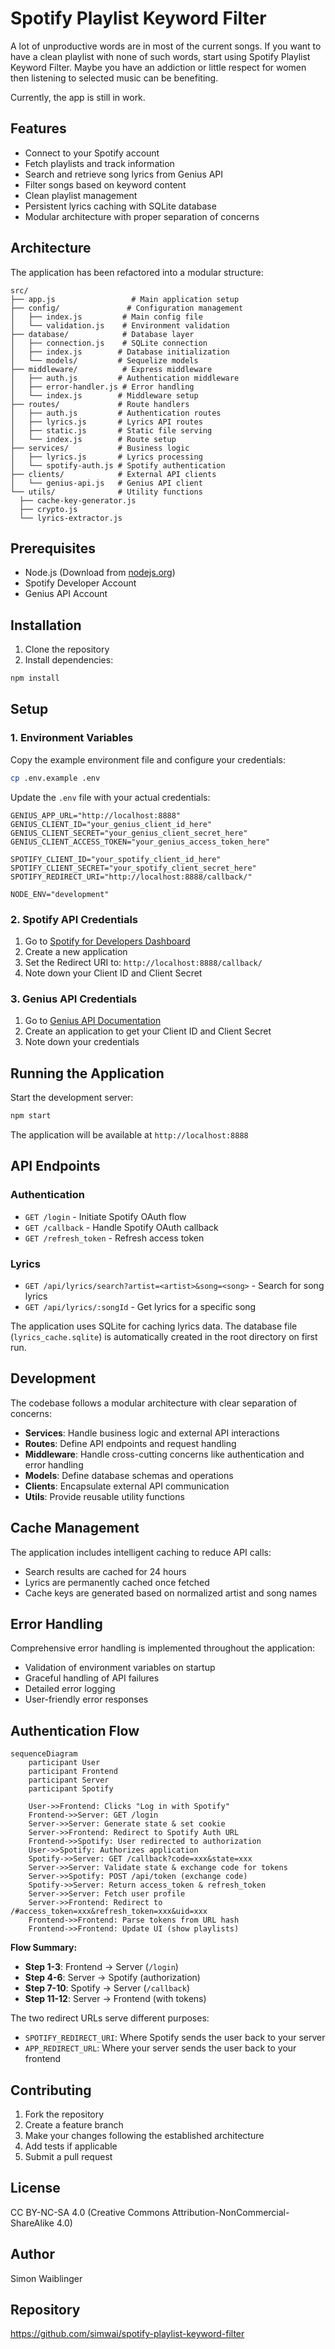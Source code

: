 # Spotify Playlist Keyword Filter

A lot of unproductive words are in most of the current songs. If you want to have a clean playlist with none of such words, start using Spotify Playlist Keyword Filter. Maybe you have an addiction or little respect for women then listening to selected music can be benefiting.

Currently, the app is still in work.

## Features

- Connect to your Spotify account
- Fetch playlists and track information
- Search and retrieve song lyrics from Genius API
- Filter songs based on keyword content
- Clean playlist management
- Persistent lyrics caching with SQLite database
- Modular architecture with proper separation of concerns

## Architecture

The application has been refactored into a modular structure:

```
src/
├── app.js                 # Main application setup
├── config/               # Configuration management
│   ├── index.js         # Main config file
│   └── validation.js    # Environment validation
├── database/            # Database layer
│   ├── connection.js    # SQLite connection
│   ├── index.js        # Database initialization
│   └── models/         # Sequelize models
├── middleware/          # Express middleware
│   ├── auth.js         # Authentication middleware
│   ├── error-handler.js # Error handling
│   └── index.js        # Middleware setup
├── routes/             # Route handlers
│   ├── auth.js         # Authentication routes
│   ├── lyrics.js       # Lyrics API routes
│   ├── static.js       # Static file serving
│   └── index.js        # Route setup
├── services/           # Business logic
│   ├── lyrics.js       # Lyrics processing
│   └── spotify-auth.js # Spotify authentication
├── clients/            # External API clients
│   └── genius-api.js   # Genius API client
└── utils/              # Utility functions
  ├── cache-key-generator.js
  ├── crypto.js
  └── lyrics-extractor.js
```

## Prerequisites

- Node.js (Download from [nodejs.org](https://nodejs.org/download/))
- Spotify Developer Account
- Genius API Account

## Installation

1. Clone the repository
2. Install dependencies:

```bash
npm install
```

## Setup

### 1. Environment Variables

Copy the example environment file and configure your credentials:

```bash
cp .env.example .env
```

Update the `.env` file with your actual credentials:

```env
GENIUS_APP_URL="http://localhost:8888"
GENIUS_CLIENT_ID="your_genius_client_id_here"
GENIUS_CLIENT_SECRET="your_genius_client_secret_here"
GENIUS_CLIENT_ACCESS_TOKEN="your_genius_access_token_here"

SPOTIFY_CLIENT_ID="your_spotify_client_id_here"
SPOTIFY_CLIENT_SECRET="your_spotify_client_secret_here"
SPOTIFY_REDIRECT_URI="http://localhost:8888/callback/"

NODE_ENV="development"
```

### 2. Spotify API Credentials

1. Go to [Spotify for Developers Dashboard](https://developer.spotify.com/dashboard)
2. Create a new application
3. Set the Redirect URI to: `http://localhost:8888/callback/`
4. Note down your Client ID and Client Secret

### 3. Genius API Credentials

1. Go to [Genius API Documentation](https://docs.genius.com/)
2. Create an application to get your Client ID and Client Secret
3. Note down your credentials

## Running the Application

Start the development server:

```bash
npm start
```

The application will be available at `http://localhost:8888`

## API Endpoints

### Authentication

- `GET /login` - Initiate Spotify OAuth flow
- `GET /callback` - Handle Spotify OAuth callback
- `GET /refresh_token` - Refresh access token

### Lyrics

- `GET /api/lyrics/search?artist=<artist>&song=<song>` - Search for song lyrics
- `GET /api/lyrics/:songId` - Get lyrics for a specific song

The application uses SQLite for caching lyrics data. The database file (`lyrics_cache.sqlite`) is automatically created in the root directory on first run.

## Development

The codebase follows a modular architecture with clear separation of concerns:

- **Services**: Handle business logic and external API interactions
- **Routes**: Define API endpoints and request handling
- **Middleware**: Handle cross-cutting concerns like authentication and error handling
- **Models**: Define database schemas and operations
- **Clients**: Encapsulate external API communication
- **Utils**: Provide reusable utility functions

## Cache Management

The application includes intelligent caching to reduce API calls:

- Search results are cached for 24 hours
- Lyrics are permanently cached once fetched
- Cache keys are generated based on normalized artist and song names

## Error Handling

Comprehensive error handling is implemented throughout the application:

- Validation of environment variables on startup
- Graceful handling of API failures
- Detailed error logging
- User-friendly error responses

## Authentication Flow

```mermaid
sequenceDiagram
    participant User
    participant Frontend
    participant Server
    participant Spotify

    User->>Frontend: Clicks "Log in with Spotify"
    Frontend->>Server: GET /login
    Server->>Server: Generate state & set cookie
    Server->>Frontend: Redirect to Spotify Auth URL
    Frontend->>Spotify: User redirected to authorization
    User->>Spotify: Authorizes application
    Spotify->>Server: GET /callback?code=xxx&state=xxx
    Server->>Server: Validate state & exchange code for tokens
    Server->>Spotify: POST /api/token (exchange code)
    Spotify->>Server: Return access_token & refresh_token
    Server->>Server: Fetch user profile
    Server->>Frontend: Redirect to /#access_token=xxx&refresh_token=xxx&uid=xxx
    Frontend->>Frontend: Parse tokens from URL hash
    Frontend->>Frontend: Update UI (show playlists)
```

**Flow Summary:**

- **Step 1-3**: Frontend → Server (`/login`)
- **Step 4-6**: Server → Spotify (authorization)
- **Step 7-10**: Spotify → Server (`/callback`)
- **Step 11-12**: Server → Frontend (with tokens)

The two redirect URLs serve different purposes:

- `SPOTIFY_REDIRECT_URI`: Where Spotify sends the user back to your server
- `APP_REDIRECT_URL`: Where your server sends the user back to your frontend

## Contributing

1. Fork the repository
2. Create a feature branch
3. Make your changes following the established architecture
4. Add tests if applicable
5. Submit a pull request

## License

CC BY-NC-SA 4.0 (Creative Commons Attribution-NonCommercial-ShareAlike 4.0)

## Author

Simon Waiblinger

## Repository

<https://github.com/simwai/spotify-playlist-keyword-filter>
